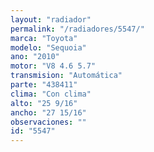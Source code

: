 ```yaml
---
layout: "radiador"
permalink: "/radiadores/5547/"
marca: "Toyota"
modelo: "Sequoia"
ano: "2010"
motor: "V8 4.6 5.7"
transmision: "Automática"
parte: "438411"
clima: "Con clima"
alto: "25 9/16"
ancho: "27 15/16"
observaciones: ""
id: "5547"
---
```


